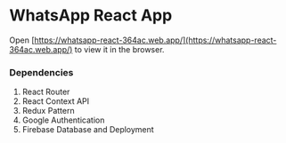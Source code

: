 # WhatsApp React App

Open [https://whatsapp-react-364ac.web.app/](https://whatsapp-react-364ac.web.app/) to view it in the browser.

### Dependencies

1. React Router
2. React Context API
3. Redux Pattern
4. Google Authentication
5. Firebase Database and Deployment
